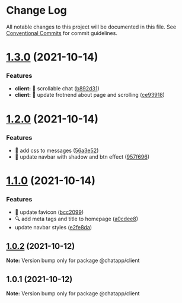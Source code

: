 # Change Log

All notable changes to this project will be documented in this file.
See [Conventional Commits](https://conventionalcommits.org) for commit guidelines.

# [1.3.0](https://github.com/SushiWaUmai/Simple-Chatapp/compare/v1.2.0...v1.3.0) (2021-10-14)


### Features

* **client:** :lipstick: scrollable chat ([b892d31](https://github.com/SushiWaUmai/Simple-Chatapp/commit/b892d31871d53a38d4e7490aed87b5079216e63d))
* **client:** :lipstick: update frotnend about page and scrolling ([ce93918](https://github.com/SushiWaUmai/Simple-Chatapp/commit/ce939189634714b3698c015be3f90e3d3e97b612))





# [1.2.0](https://github.com/SushiWaUmai/Simple-Chatapp/compare/v1.1.0...v1.2.0) (2021-10-14)


### Features

* :lipstick: add css to messages ([56a3e52](https://github.com/SushiWaUmai/Simple-Chatapp/commit/56a3e5267105bce9a7be91932a57e0cb739249d9))
* :lipstick: update navbar with shadow and btn effect ([957f696](https://github.com/SushiWaUmai/Simple-Chatapp/commit/957f696e686f536a2506f85402f577a1b4e4e8a9))





# [1.1.0](https://github.com/SushiWaUmai/Simple-Chatapp/compare/v1.0.2...v1.1.0) (2021-10-14)


### Features

* :lipstick: update favicon ([bcc2099](https://github.com/SushiWaUmai/Simple-Chatapp/commit/bcc2099fe0b8fd2233e8438ad162516d1af15fc8))
* :mag: add meta tags and title to homepage ([a0cdee8](https://github.com/SushiWaUmai/Simple-Chatapp/commit/a0cdee8016abe142c4af3f301338de670eb1a7cd))
* update navbar styles ([e2fe8da](https://github.com/SushiWaUmai/Simple-Chatapp/commit/e2fe8daaf2ac66bcf00ef40951a3ab49b910676d))






## [1.0.2](https://github.com/SushiWaUmai/Simple-Chatapp/compare/v1.0.1...v1.0.2) (2021-10-12)

**Note:** Version bump only for package @chatapp/client





## 1.0.1 (2021-10-12)

**Note:** Version bump only for package @chatapp/client

